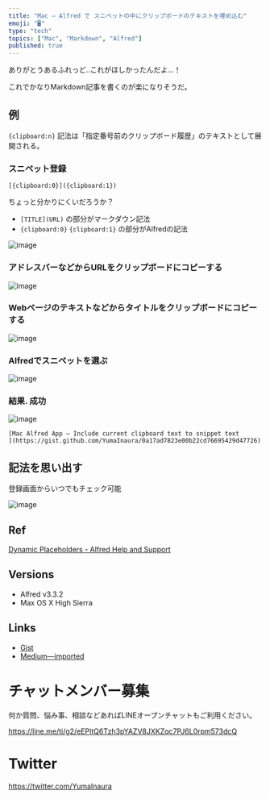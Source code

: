 ```yaml
---
title: "Mac — Alfred で スニペットの中にクリップボードのテキストを埋め込む"
emoji: "🖥"
type: "tech"
topics: ["Mac", "Markdown", "Alfred"]
published: true
---
```


ありがとうあるふれっど‥これがほしかったんだよ…！ 

これでかなりMarkdown記事を書くのが楽になりそうだ。

## 例

`{clipboard:n}` 記法は「指定番号前のクリップボード履歴」のテキストとして展開される。

### スニペット登録


```
[{clipboard:0}]({clipboard:1})
```

ちょっと分かりにくいだろうか？

- `[TITLE](URL)` の部分がマークダウン記法
- `{clipboard:0}` `{clipboard:1}` の部分がAlfredの記法

![image](https://user-images.githubusercontent.com/13635059/44812678-deabf400-ac12-11e8-99b9-ca8079a6ff09.png)

### アドレスバーなどからURLをクリップボードにコピーする

![image](https://user-images.githubusercontent.com/13635059/44813141-0e0f3080-ac14-11e8-8d72-54403b9b4366.png)

### Webページのテキストなどからタイトルをクリップボードにコピーする

![image](https://user-images.githubusercontent.com/13635059/44813237-50387200-ac14-11e8-8c7b-f6df59c8fd40.png)

### Alfredでスニペットを選ぶ

![image](https://user-images.githubusercontent.com/13635059/44813052-cf797600-ac13-11e8-890f-6fbdd8288294.png)

### 結果. 成功

![image](https://user-images.githubusercontent.com/13635059/44813062-d56f5700-ac13-11e8-83be-9f62490d20df.png)

```
[Mac Alfred App — Include current clipboard text to snippet text
](https://gist.github.com/YumaInaura/0a17ad7823e00b22cd76695429d47726)
```

## 記法を思い出す

登録画面からいつでもチェック可能

![image](https://user-images.githubusercontent.com/13635059/45196924-98513780-b299-11e8-8793-d1d07d45462f.png)

## Ref

[Dynamic Placeholders - Alfred Help and Support](https://www.alfredapp.com/help/features/clipboard/dynamic-placeholders/)

## Versions

- Alfred v3.3.2
- Max OS X High Sierra

## Links

- [Gist](https://gist.github.com/YumaInaura/0a17ad7823e00b22cd76695429d47726)
- [Medium—imported](https://medium.com/supersonic-generation/mac-alfred-app-include-current-clipboard-text-to-snippet-text-dynamic-placeholders-5aed967482e3)









<!-- Update From Qiita API -->

# チャットメンバー募集


何か質問、悩み事、相談などあればLINEオープンチャットもご利用ください。

https://line.me/ti/g2/eEPltQ6Tzh3pYAZV8JXKZqc7PJ6L0rpm573dcQ





# Twitter


https://twitter.com/YumaInaura


<!-- Update From Qiita API -->


